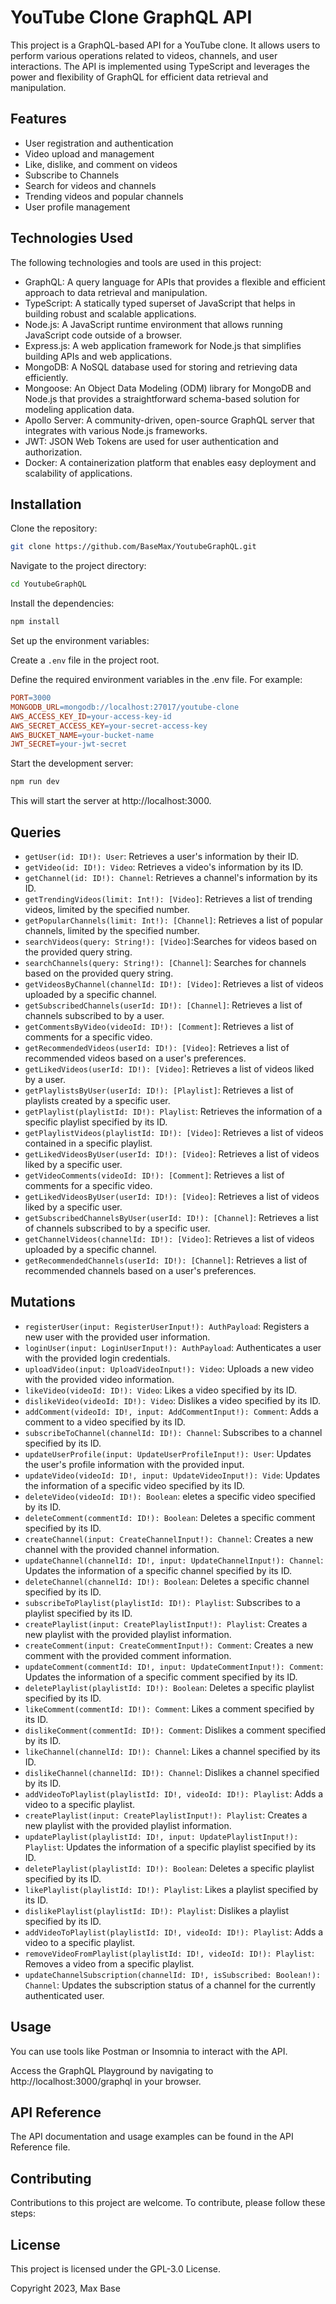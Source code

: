 # YouTube Clone GraphQL API

This project is a GraphQL-based API for a YouTube clone. It allows users to perform various operations related to videos, channels, and user interactions. The API is implemented using TypeScript and leverages the power and flexibility of GraphQL for efficient data retrieval and manipulation.

## Features

- User registration and authentication
- Video upload and management
- Like, dislike, and comment on videos
- Subscribe to Channels
- Search for videos and channels
- Trending videos and popular channels
- User profile management

## Technologies Used

The following technologies and tools are used in this project:

- GraphQL: A query language for APIs that provides a flexible and efficient approach to data retrieval and manipulation.
- TypeScript: A statically typed superset of JavaScript that helps in building robust and scalable applications.
- Node.js: A JavaScript runtime environment that allows running JavaScript code outside of a browser.
- Express.js: A web application framework for Node.js that simplifies building APIs and web applications.
- MongoDB: A NoSQL database used for storing and retrieving data efficiently.
- Mongoose: An Object Data Modeling (ODM) library for MongoDB and Node.js that provides a straightforward schema-based solution for modeling application data.
- Apollo Server: A community-driven, open-source GraphQL server that integrates with various Node.js frameworks.
- JWT: JSON Web Tokens are used for user authentication and authorization.
- Docker: A containerization platform that enables easy deployment and scalability of applications.

## Installation

Clone the repository:

```bash
git clone https://github.com/BaseMax/YoutubeGraphQL.git
```

Navigate to the project directory:

```bash
cd YoutubeGraphQL
```

Install the dependencies:

```bash
npm install
```

Set up the environment variables:

Create a `.env` file in the project root.

Define the required environment variables in the .env file. For example:

```makefile
PORT=3000
MONGODB_URL=mongodb://localhost:27017/youtube-clone
AWS_ACCESS_KEY_ID=your-access-key-id
AWS_SECRET_ACCESS_KEY=your-secret-access-key
AWS_BUCKET_NAME=your-bucket-name
JWT_SECRET=your-jwt-secret
```

Start the development server:

```bash
npm run dev
```

This will start the server at http://localhost:3000.

## Queries

- `getUser(id: ID!): User`: Retrieves a user's information by their ID.
- `getVideo(id: ID!): Video`: Retrieves a video's information by its ID.
- `getChannel(id: ID!): Channel`: Retrieves a channel's information by its ID.
- `getTrendingVideos(limit: Int!): [Video]`: Retrieves a list of trending videos, limited by the specified number.
- `getPopularChannels(limit: Int!): [Channel]`: Retrieves a list of popular channels, limited by the specified number.
- `searchVideos(query: String!): [Video]`:Searches for videos based on the provided query string.
- `searchChannels(query: String!): [Channel]`: Searches for channels based on the provided query string.
- `getVideosByChannel(channelId: ID!): [Video]`: Retrieves a list of videos uploaded by a specific channel.
- `getSubscribedChannels(userId: ID!): [Channel]`: Retrieves a list of channels subscribed to by a user.
- `getCommentsByVideo(videoId: ID!): [Comment]`: Retrieves a list of comments for a specific video.
- `getRecommendedVideos(userId: ID!): [Video]`: Retrieves a list of recommended videos based on a user's preferences.
- `getLikedVideos(userId: ID!): [Video]`: Retrieves a list of videos liked by a user.
- `getPlaylistsByUser(userId: ID!): [Playlist]`: Retrieves a list of playlists created by a specific user.
- `getPlaylist(playlistId: ID!): Playlist`: Retrieves the information of a specific playlist specified by its ID.
- `getPlaylistVideos(playlistId: ID!): [Video]`: Retrieves a list of videos contained in a specific playlist.
- `getLikedVideosByUser(userId: ID!): [Video]`: Retrieves a list of videos liked by a specific user.
- `getVideoComments(videoId: ID!): [Comment]`: Retrieves a list of comments for a specific video.
- `getLikedVideosByUser(userId: ID!): [Video]`: Retrieves a list of videos liked by a specific user.
- `getSubscribedChannelsByUser(userId: ID!): [Channel]`: Retrieves a list of channels subscribed to by a specific user.
- `getChannelVideos(channelId: ID!): [Video]`: Retrieves a list of videos uploaded by a specific channel.
- `getRecommendedChannels(userId: ID!): [Channel]`: Retrieves a list of recommended channels based on a user's preferences.

## Mutations

- `registerUser(input: RegisterUserInput!): AuthPayload`: Registers a new user with the provided user information.
- `loginUser(input: LoginUserInput!): AuthPayload`: Authenticates a user with the provided login credentials.
- `uploadVideo(input: UploadVideoInput!): Video`: Uploads a new video with the provided video information.
- `likeVideo(videoId: ID!): Video`: Likes a video specified by its ID.
- `dislikeVideo(videoId: ID!): Video`: Dislikes a video specified by its ID.
- `addComment(videoId: ID!, input: AddCommentInput!): Comment`: Adds a comment to a video specified by its ID.
- `subscribeToChannel(channelId: ID!): Channel`: Subscribes to a channel specified by its ID.
- `updateUserProfile(input: UpdateUserProfileInput!): User`: Updates the user's profile information with the provided input.
- `updateVideo(videoId: ID!, input: UpdateVideoInput!): Vide`: Updates the information of a specific video specified by its ID.
- `deleteVideo(videoId: ID!): Boolean`: eletes a specific video specified by its ID.
- `deleteComment(commentId: ID!): Boolean`: Deletes a specific comment specified by its ID.
- `createChannel(input: CreateChannelInput!): Channel`: Creates a new channel with the provided channel information.
- `updateChannel(channelId: ID!, input: UpdateChannelInput!): Channel`: Updates the information of a specific channel specified by its ID.
- `deleteChannel(channelId: ID!): Boolean`: Deletes a specific channel specified by its ID.
- `subscribeToPlaylist(playlistId: ID!): Playlist`: Subscribes to a playlist specified by its ID.
- `createPlaylist(input: CreatePlaylistInput!): Playlist`: Creates a new playlist with the provided playlist information.
- `createComment(input: CreateCommentInput!): Comment`: Creates a new comment with the provided comment information.
- `updateComment(commentId: ID!, input: UpdateCommentInput!): Comment`: Updates the information of a specific comment specified by its ID.
- `deletePlaylist(playlistId: ID!): Boolean`: Deletes a specific playlist specified by its ID.
- `likeComment(commentId: ID!): Comment`: Likes a comment specified by its ID.
- `dislikeComment(commentId: ID!): Comment`: Dislikes a comment specified by its ID.
- `likeChannel(channelId: ID!): Channel`: Likes a channel specified by its ID.
- `dislikeChannel(channelId: ID!): Channel`: Dislikes a channel specified by its ID.
- `addVideoToPlaylist(playlistId: ID!, videoId: ID!): Playlist`: Adds a video to a specific playlist.
- `createPlaylist(input: CreatePlaylistInput!): Playlist`: Creates a new playlist with the provided playlist information.
- `updatePlaylist(playlistId: ID!, input: UpdatePlaylistInput!): Playlist`: Updates the information of a specific playlist specified by its ID.
- `deletePlaylist(playlistId: ID!): Boolean`: Deletes a specific playlist specified by its ID.
- `likePlaylist(playlistId: ID!): Playlist`: Likes a playlist specified by its ID.
- `dislikePlaylist(playlistId: ID!): Playlist`: Dislikes a playlist specified by its ID.
- `addVideoToPlaylist(playlistId: ID!, videoId: ID!): Playlist`: Adds a video to a specific playlist.
- `removeVideoFromPlaylist(playlistId: ID!, videoId: ID!): Playlist`: Removes a video from a specific playlist.
- `updateChannelSubscription(channelId: ID!, isSubscribed: Boolean!): Channel`: Updates the subscription status of a channel for the currently authenticated user.

## Usage

You can use tools like Postman or Insomnia to interact with the API.

Access the GraphQL Playground by navigating to http://localhost:3000/graphql in your browser.

## API Reference

The API documentation and usage examples can be found in the API Reference file.

## Contributing

Contributions to this project are welcome. To contribute, please follow these steps:

## License

This project is licensed under the GPL-3.0 License.

Copyright 2023, Max Base
